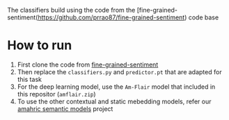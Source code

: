 The classifiers build using the code from the [fine-grained-sentiment(https://github.com/prrao87/fine-grained-sentiment) code base
# How to run
1. First clone the code from [fine-grained-sentiment](https://github.com/prrao87/fine-grained-sentiment)
1. Then replace the `classifiers.py` and `predictor.pt` that are adapted for this task
1. For the deep learning model,  use the `Am-Flair` model that included in this repositor (`amflair.zip`)
1. To use the other contextual and static mebedding models, refer our [amahric semantic models]() project

